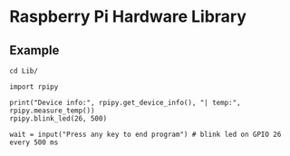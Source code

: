 # Raspberry Pi Hardware Library

## Example

`cd Lib/`

```[python]
import rpipy

print("Device info:", rpipy.get_device_info(), "| temp:", rpipy.measure_temp())
rpipy.blink_led(26, 500)

wait = input("Press any key to end program") # blink led on GPIO 26 every 500 ms
```
